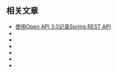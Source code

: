 ## 相关文章

+ [使用Open API 3.0记录Spring REST API](docs/使用OpenAPI3.0记录SpringRESTAPI.md)
+ []()
+ []()
+ []()
+ []()
+ []()
+ []()